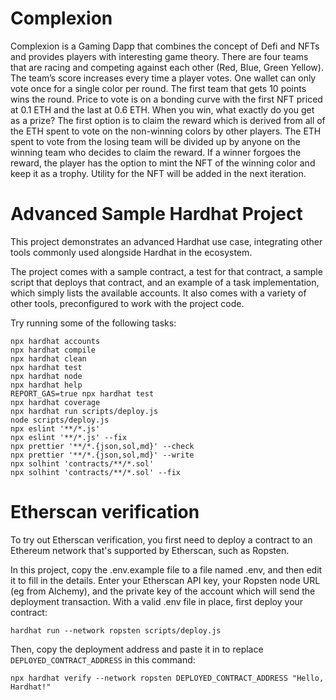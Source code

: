 # Complexion


Complexion is a Gaming Dapp that combines the concept of Defi and NFTs and provides players with interesting game theory. There are four teams that are racing and competing against each other (Red, Blue, Green Yellow). The team’s score increases every time a player votes. One wallet can only vote once for a single color per round. The first team that gets 10 points wins the round. Price to vote is on a bonding curve with the first NFT priced at 0.1 ETH and the last at 0.6 ETH. When you win, what exactly do you get as a prize? The first option is to claim the reward which is derived from all of the ETH spent to vote on the non-winning colors by other players. The ETH spent to vote from the losing team will be divided up by anyone on the winning team who decides to claim the reward. If a winner forgoes the reward, the player has the option to mint the NFT of the winning color and keep it as a trophy. Utility for the NFT will be added in the next iteration. 

# Advanced Sample Hardhat Project


This project demonstrates an advanced Hardhat use case, integrating other tools commonly used alongside Hardhat in the ecosystem.

The project comes with a sample contract, a test for that contract, a sample script that deploys that contract, and an example of a task implementation, which simply lists the available accounts. It also comes with a variety of other tools, preconfigured to work with the project code.

Try running some of the following tasks:

```shell
npx hardhat accounts
npx hardhat compile
npx hardhat clean
npx hardhat test
npx hardhat node
npx hardhat help
REPORT_GAS=true npx hardhat test
npx hardhat coverage
npx hardhat run scripts/deploy.js
node scripts/deploy.js
npx eslint '**/*.js'
npx eslint '**/*.js' --fix
npx prettier '**/*.{json,sol,md}' --check
npx prettier '**/*.{json,sol,md}' --write
npx solhint 'contracts/**/*.sol'
npx solhint 'contracts/**/*.sol' --fix
```

# Etherscan verification

To try out Etherscan verification, you first need to deploy a contract to an Ethereum network that's supported by Etherscan, such as Ropsten.

In this project, copy the .env.example file to a file named .env, and then edit it to fill in the details. Enter your Etherscan API key, your Ropsten node URL (eg from Alchemy), and the private key of the account which will send the deployment transaction. With a valid .env file in place, first deploy your contract:

```shell
hardhat run --network ropsten scripts/deploy.js
```

Then, copy the deployment address and paste it in to replace `DEPLOYED_CONTRACT_ADDRESS` in this command:

```shell
npx hardhat verify --network ropsten DEPLOYED_CONTRACT_ADDRESS "Hello, Hardhat!"
```
